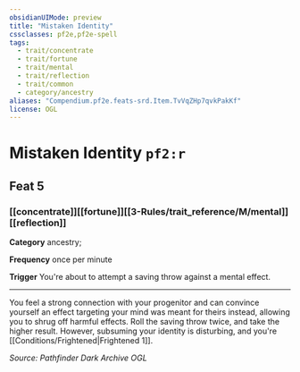 ```yaml
---
obsidianUIMode: preview
title: "Mistaken Identity"
cssclasses: pf2e,pf2e-spell
tags:
  - trait/concentrate
  - trait/fortune
  - trait/mental
  - trait/reflection
  - trait/common
  - category/ancestry
aliases: "Compendium.pf2e.feats-srd.Item.TvVqZHp7qvkPakKf"
license: OGL
---
```

# Mistaken Identity `pf2:r`
## Feat 5
### [[concentrate]][[fortune]][[3-Rules/trait_reference/M/mental]][[reflection]]

**Category** ancestry; 




**Frequency** once per minute

**Trigger** You're about to attempt a saving throw against a mental effect.

* * *

You feel a strong connection with your progenitor and can convince yourself an effect targeting your mind was meant for theirs instead, allowing you to shrug off harmful effects. Roll the saving throw twice, and take the higher result. However, subsuming your identity is disturbing, and you're [[Conditions/Frightened|Frightened 1]].

*Source: Pathfinder Dark Archive*
*OGL*